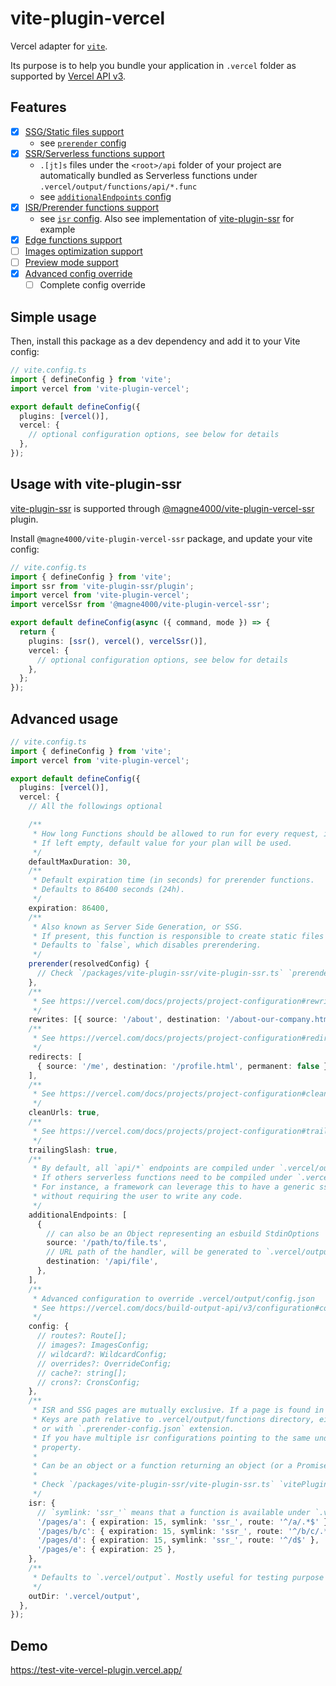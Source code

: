 # vite-plugin-vercel

Vercel adapter for [`vite`](https://vitejs.dev/).

Its purpose is to help you bundle your application in `.vercel` folder as supported by
[Vercel API v3](https://vercel.com/docs/build-output-api/v3).

## Features

- [x] [SSG/Static files support](https://vercel.com/docs/build-output-api/v3/primitives#static-files)
  - see [`prerender` config](/packages/vercel/src/types.ts#L37)
- [x] [SSR/Serverless functions support](https://vercel.com/docs/build-output-api/v3/primitives#serverless-functions)
  - `.[jt]s` files under the `<root>/api` folder of your project are automatically bundled as Serverless functions under `.vercel/output/functions/api/*.func`
  - see [`additionalEndpoints` config](/packages/vercel/src/types.ts#L62)
- [x] [ISR/Prerender functions support](https://vercel.com/docs/build-output-api/v3/primitives#prerender-functions)
  - see [`isr` config](/packages/vercel/src/types.ts#L89). Also see implementation of [vite-plugin-ssr](/packages/vite-plugin-ssr/vite-plugin-ssr.ts) for example
- [x] [Edge functions support](https://vercel.com/docs/build-output-api/v3/primitives#edge-functions)
- [ ] [Images optimization support](https://vercel.com/docs/build-output-api/v3/configuration#images)
- [ ] [Preview mode support](https://vercel.com/docs/build-output-api/v3/features#preview-mode)
- [x] [Advanced config override](/packages/vercel/src/types.ts#L19)
  - [ ] Complete config override

## Simple usage

Then, install this package as a dev dependency and add it to your Vite config:

```ts
// vite.config.ts
import { defineConfig } from 'vite';
import vercel from 'vite-plugin-vercel';

export default defineConfig({
  plugins: [vercel()],
  vercel: {
    // optional configuration options, see below for details
  },
});
```

## Usage with vite-plugin-ssr

[vite-plugin-ssr](https://vite-plugin-ssr.com/) is supported through [@magne4000/vite-plugin-vercel-ssr](/packages/vite-plugin-ssr/README.md) plugin.

Install `@magne4000/vite-plugin-vercel-ssr` package, and update your vite config:

```ts
// vite.config.ts
import { defineConfig } from 'vite';
import ssr from 'vite-plugin-ssr/plugin';
import vercel from 'vite-plugin-vercel';
import vercelSsr from '@magne4000/vite-plugin-vercel-ssr';

export default defineConfig(async ({ command, mode }) => {
  return {
    plugins: [ssr(), vercel(), vercelSsr()],
    vercel: {
      // optional configuration options, see below for details
    },
  };
});
```

## Advanced usage

```ts
// vite.config.ts
import { defineConfig } from 'vite';
import vercel from 'vite-plugin-vercel';

export default defineConfig({
  plugins: [vercel()],
  vercel: {
    // All the followings optional

    /**
     * How long Functions should be allowed to run for every request, in seconds.
     * If left empty, default value for your plan will be used.
     */
    defaultMaxDuration: 30,
    /**
     * Default expiration time (in seconds) for prerender functions.
     * Defaults to 86400 seconds (24h).
     */
    expiration: 86400,
    /**
     * Also known as Server Side Generation, or SSG.
     * If present, this function is responsible to create static files in `.vercel/output/static`.
     * Defaults to `false`, which disables prerendering.
     */
    prerender(resolvedConfig) {
      // Check `/packages/vite-plugin-ssr/vite-plugin-ssr.ts` `prerender` for an example
    },
    /**
     * See https://vercel.com/docs/projects/project-configuration#rewrites
     */
    rewrites: [{ source: '/about', destination: '/about-our-company.html' }],
    /**
     * See https://vercel.com/docs/projects/project-configuration#redirects
     */
    redirects: [
      { source: '/me', destination: '/profile.html', permanent: false },
    ],
    /**
     * See https://vercel.com/docs/projects/project-configuration#cleanurls
     */
    cleanUrls: true,
    /**
     * See https://vercel.com/docs/projects/project-configuration#trailingslash
     */
    trailingSlash: true,
    /**
     * By default, all `api/*` endpoints are compiled under `.vercel/output/functions/api/*.func`.
     * If others serverless functions need to be compiled under `.vercel/output/functions`, they should be added here.
     * For instance, a framework can leverage this to have a generic ssr endpoint
     * without requiring the user to write any code.
     */
    additionalEndpoints: [
      {
        // can also be an Object representing an esbuild StdinOptions
        source: '/path/to/file.ts',
        // URL path of the handler, will be generated to `.vercel/output/functions/api/file.func/index.js`
        destination: '/api/file',
      },
    ],
    /**
     * Advanced configuration to override .vercel/output/config.json
     * See https://vercel.com/docs/build-output-api/v3/configuration#configuration
     */
    config: {
      // routes?: Route[];
      // images?: ImagesConfig;
      // wildcard?: WildcardConfig;
      // overrides?: OverrideConfig;
      // cache?: string[];
      // crons?: CronsConfig;
    },
    /**
     * ISR and SSG pages are mutually exclusive. If a page is found in both, ISR prevails.
     * Keys are path relative to .vercel/output/functions directory, either without extension,
     * or with `.prerender-config.json` extension.
     * If you have multiple isr configurations pointing to the same underlying function, you can leverage the `symlink`
     * property.
     *
     * Can be an object or a function returning an object (or a Promise of an object).
     *
     * Check `/packages/vite-plugin-ssr/vite-plugin-ssr.ts` `vitePluginVercelVpsIsrPlugin` for advanced usage.
     */
    isr: {
      // `symlink: 'ssr_'` means that a function is available under `.vercel/output/functions/ssr_.func`
      '/pages/a': { expiration: 15, symlink: 'ssr_', route: '^/a/.*$' },
      '/pages/b/c': { expiration: 15, symlink: 'ssr_', route: '^/b/c/.*$' },
      '/pages/d': { expiration: 15, symlink: 'ssr_', route: '^/d$' },
      '/pages/e': { expiration: 25 },
    },
    /**
     * Defaults to `.vercel/output`. Mostly useful for testing purpose
     */
    outDir: '.vercel/output',
  },
});
```

## Demo

https://test-vite-vercel-plugin.vercel.app/
